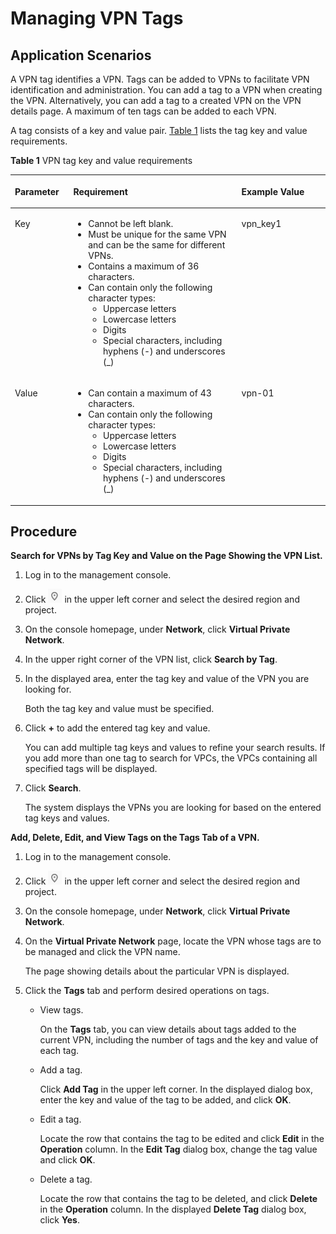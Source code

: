 # Managing VPN Tags<a name="vpn_04_0800"></a>

## Application Scenarios<a name="section51463883214456"></a>

A VPN tag identifies a VPN. Tags can be added to VPNs to facilitate VPN identification and administration. You can add a tag to a VPN when creating the VPN. Alternatively, you can add a tag to a created VPN on the VPN details page. A maximum of ten tags can be added to each VPN.

A tag consists of a key and value pair.  [Table 1](#en-us_topic_0013859511_table1794599823119)  lists the tag key and value requirements.

**Table  1**  VPN tag key and value requirements

<a name="en-us_topic_0013859511_table1794599823119"></a>
<table><thead align="left"><tr id="en-us_topic_0013859511_row2997812223119"><th class="cellrowborder" valign="top" width="18.54%" id="mcps1.2.4.1.1"><p id="en-us_topic_0013859511_p4367076523119"><a name="en-us_topic_0013859511_p4367076523119"></a><a name="en-us_topic_0013859511_p4367076523119"></a><strong id="b842352706184931"><a name="b842352706184931"></a><a name="b842352706184931"></a>Parameter</strong></p>
</th>
<th class="cellrowborder" valign="top" width="53.39%" id="mcps1.2.4.1.2"><p id="en-us_topic_0013859511_p4767111023119"><a name="en-us_topic_0013859511_p4767111023119"></a><a name="en-us_topic_0013859511_p4767111023119"></a><strong id="b842352706171418"><a name="b842352706171418"></a><a name="b842352706171418"></a>Requirement</strong></p>
</th>
<th class="cellrowborder" valign="top" width="28.07%" id="mcps1.2.4.1.3"><p id="en-us_topic_0013859511_p3615470723119"><a name="en-us_topic_0013859511_p3615470723119"></a><a name="en-us_topic_0013859511_p3615470723119"></a><strong id="b84235270610336"><a name="b84235270610336"></a><a name="b84235270610336"></a>Example Value</strong></p>
</th>
</tr>
</thead>
<tbody><tr id="en-us_topic_0013859511_row5695691323119"><td class="cellrowborder" valign="top" width="18.54%" headers="mcps1.2.4.1.1 "><p id="en-us_topic_0013859511_p5010724023119"><a name="en-us_topic_0013859511_p5010724023119"></a><a name="en-us_topic_0013859511_p5010724023119"></a>Key</p>
</td>
<td class="cellrowborder" valign="top" width="53.39%" headers="mcps1.2.4.1.2 "><a name="ub2cf5f68e02742d49e3f8d80289eab77"></a><a name="ub2cf5f68e02742d49e3f8d80289eab77"></a><ul id="ub2cf5f68e02742d49e3f8d80289eab77"><li>Cannot be left blank.</li><li>Must be unique for the same VPN and can be the same for different VPNs.</li><li>Contains a maximum of 36 characters.</li><li>Can contain only the following character types:<a name="uccb317c6616b4445aa84b125e5aa017f"></a><a name="uccb317c6616b4445aa84b125e5aa017f"></a><ul id="uccb317c6616b4445aa84b125e5aa017f"><li>Uppercase letters</li><li>Lowercase letters</li><li>Digits</li><li>Special characters, including hyphens (-) and underscores (_)</li></ul>
</li></ul>
</td>
<td class="cellrowborder" valign="top" width="28.07%" headers="mcps1.2.4.1.3 "><p id="en-us_topic_0013859511_p5438834323119"><a name="en-us_topic_0013859511_p5438834323119"></a><a name="en-us_topic_0013859511_p5438834323119"></a>vpn_key1</p>
</td>
</tr>
<tr id="en-us_topic_0013859511_row1973304523119"><td class="cellrowborder" valign="top" width="18.54%" headers="mcps1.2.4.1.1 "><p id="en-us_topic_0013859511_p5487280123119"><a name="en-us_topic_0013859511_p5487280123119"></a><a name="en-us_topic_0013859511_p5487280123119"></a>Value</p>
</td>
<td class="cellrowborder" valign="top" width="53.39%" headers="mcps1.2.4.1.2 "><a name="u463eb9034f3d456b81073b15ba62f102"></a><a name="u463eb9034f3d456b81073b15ba62f102"></a><ul id="u463eb9034f3d456b81073b15ba62f102"><li>Can contain a maximum of 43 characters.</li><li>Can contain only the following character types:<a name="ub74c759faad544c3b4428accc9c42b80"></a><a name="ub74c759faad544c3b4428accc9c42b80"></a><ul id="ub74c759faad544c3b4428accc9c42b80"><li>Uppercase letters</li><li>Lowercase letters</li><li>Digits</li><li>Special characters, including hyphens (-) and underscores (_)</li></ul>
</li></ul>
</td>
<td class="cellrowborder" valign="top" width="28.07%" headers="mcps1.2.4.1.3 "><p id="en-us_topic_0013859511_p4850087723119"><a name="en-us_topic_0013859511_p4850087723119"></a><a name="en-us_topic_0013859511_p4850087723119"></a>vpn-01</p>
</td>
</tr>
</tbody>
</table>

## **Procedure**<a name="section4374728222113"></a>

**Search for VPNs by Tag Key and Value on the Page Showing the VPN List.**

1.  Log in to the management console.
2.  Click  ![](figures/d00356819-云计算开发部-公有云_iaas-image-f1cac6ef-c4f7-462b-a7f1-85e988937e64-6.png)  in the upper left corner and select the desired region and project.
3.  On the console homepage, under  **Network**, click  **Virtual Private Network**.
4.  In the upper right corner of the VPN list, click  **Search by Tag**.
5.  In the displayed area, enter the tag key and value of the VPN you are looking for.

    Both the tag key and value must be specified.

6.  Click  **+**  to add the entered tag key and value.

    You can add multiple tag keys and values to refine your search results. If you add more than one tag to search for VPCs, the VPCs containing all specified tags will be displayed.

7.  Click  **Search**.

    The system displays the VPNs you are looking for based on the entered tag keys and values. 


**Add, Delete, Edit, and View Tags on the Tags Tab of a VPN.**

1.  Log in to the management console.
2.  Click  ![](figures/d00356819-云计算开发部-公有云_iaas-image-f1cac6ef-c4f7-462b-a7f1-85e988937e64-6.png)  in the upper left corner and select the desired region and project.
3.  On the console homepage, under  **Network**, click  **Virtual Private Network**.
4.  On the  **Virtual Private Network**  page, locate the VPN whose tags are to be managed and click the VPN name.

    The page showing details about the particular VPN is displayed.

5.  Click the  **Tags**  tab and perform desired operations on tags.
    -   View tags.

        On the  **Tags**  tab, you can view details about tags added to the current VPN, including the number of tags and the key and value of each tag.

    -   Add a tag.

        Click  **Add Tag**  in the upper left corner. In the displayed dialog box, enter the key and value of the tag to be added, and click  **OK**.

    -   Edit a tag.

        Locate the row that contains the tag to be edited and click  **Edit**  in the  **Operation**  column. In the  **Edit Tag**  dialog box, change the tag value and click  **OK**.

    -   Delete a tag.

        Locate the row that contains the tag to be deleted, and click  **Delete**  in the  **Operation**  column. In the displayed  **Delete Tag**  dialog box, click  **Yes**.



